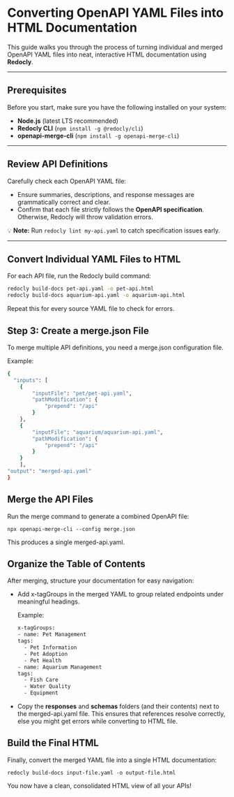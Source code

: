 # Converting OpenAPI YAML Files into HTML Documentation

This guide walks you through the process of turning individual and merged OpenAPI YAML files into neat, interactive HTML documentation using **Redocly**.

---

## Prerequisites

Before you start, make sure you have the following installed on your system:

- **Node.js** (latest LTS recommended)  
- **Redocly CLI** (`npm install -g @redocly/cli`)  
- **openapi-merge-cli** (`npm install -g openapi-merge-cli`)  

---

## Review API Definitions

Carefully check each OpenAPI YAML file:

- Ensure summaries, descriptions, and response messages are grammatically correct and clear.  
- Confirm that each file strictly follows the **OpenAPI specification**. Otherwise, Redocly will throw validation errors.

💡 **Note:** Run `redocly lint my-api.yaml` to catch specification issues early.  

---

## Convert Individual YAML Files to HTML

For each API file, run the Redocly build command:

```bash
redocly build-docs pet-api.yaml -o pet-api.html
redocly build-docs aquarium-api.yaml -o aquarium-api.html
```
Repeat this for every source YAML file to check for errors.

## Step 3: Create a merge.json File

To merge multiple API definitions, you need a merge.json configuration file.

Example:

```bash
{
  "inputs": [
    {
        "inputFile": "pet/pet-api.yaml",
        "pathModification": {
            "prepend": "/api"
        }
    },
    {
        "inputFile": "aquarium/aquarium-api.yaml",
        "pathModification": {
            "prepend": "/api"
        }
    }
    ],
"output": "merged-api.yaml"
}
```

## Merge the API Files

Run the merge command to generate a combined OpenAPI file:

```
npx openapi-merge-cli --config merge.json
```

This produces a single merged-api.yaml.

## Organize the Table of Contents

After merging, structure your documentation for easy navigation:

- Add x-tagGroups in the merged YAML to group related endpoints under meaningful headings.
    
    Example:

    ```bash
    x-tagGroups:
  - name: Pet Management
    tags:
      - Pet Information
      - Pet Adoption
      - Pet Health
  - name: Aquarium Management
    tags:
      - Fish Care
      - Water Quality
      - Equipment
    ```

- Copy the **responses** and **schemas** folders (and their contents) next to the merged-api.yaml file. This ensures that references resolve correctly, else you might get errors while converting to HTML file.

## Build the Final HTML

Finally, convert the merged YAML file into a single HTML documentation:

```
redocly build-docs input-file.yaml -o output-file.html
```

You now have a clean, consolidated HTML view of all your APIs!

